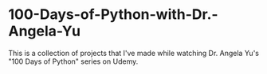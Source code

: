 # 100-Days-of-Python-with-Dr.-Angela-Yu
This is a collection of projects that I've made while watching Dr. Angela Yu's "100 Days of Python" series on Udemy.
